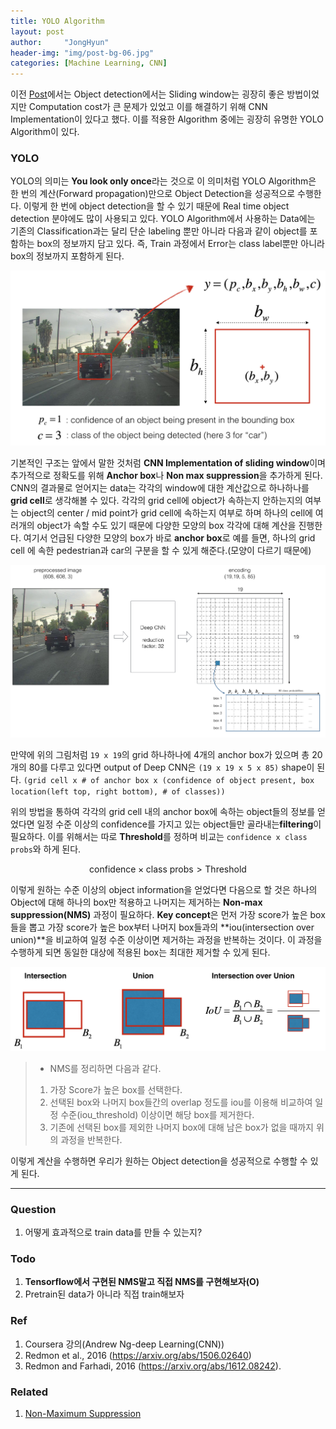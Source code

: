 ```yaml
---
title: YOLO Algorithm
layout: post
author:     "JongHyun"
header-img: "img/post-bg-06.jpg"
categories: [Machine Learning, CNN]
---
```

이전 [Post](/machinelearning/cnn/2018/05/08/object-detection/)에서는  Object detection에서는 Sliding window는 굉장히 좋은 방법이었지만 Computation cost가 큰 문제가 있었고 이를 해결하기 위해 CNN Implementation이 있다고 했다. 이를 적용한 Algorithm 중에는 굉장히 유명한 YOLO Algorithm이 있다.

### YOLO
YOLO의 의미는 **You look only once**라는 것으로 이 의미처럼 YOLO Algorithm은 한 번의 계산(Forward propagation)만으로 Object Detection을 성공적으로 수행한다.  이렇게 한 번에 object detection을 할 수 있기 때문에 Real time object detection 분야에도 많이 사용되고 있다. YOLO Algorithm에서 사용하는 Data에는 기존의 Classification과는 달리 단순 labeling 뿐만 아니라 다음과 같이 object를 포함하는 box의 정보까지 담고 있다. 즉, Train 과정에서 Error는 class label뿐만 아니라 box의 정보까지 포함하게 된다.

![Box labeling](/img/cnn/box_label.png)

기본적인 구조는 앞에서 말한 것처럼 **CNN Implementation of sliding window**이며 추가적으로 정확도를 위해 **Anchor box**나 **Non max suppression**을 추가하게 된다. CNN의 결과물로 얻어지는 data는 각각의 window에 대한 계산값으로 하나하나를 **grid cell**로 생각해볼 수 있다. 각각의 grid cell에 object가 속하는지 안하는지의 여부는 object의 center / mid point가 grid cell에 속하는지 여부로 하며 하나의 cell에 여러개의 object가 속할 수도 있기 때문에 다양한 모양의 box 각각에 대해 계산을 진행한다. 여기서 언급된 다양한 모양의 box가 바로 **anchor box**로 예를 들면, 하나의 grid cell 에 속한 pedestrian과 car의 구분을 할 수 있게 해준다.(모양이 다르기 때문에)

![Architecture](/img/cnn/architecture.png)

만약에 위의 그림처럼 `19 x 19`의 grid 하나하나에 4개의 anchor box가 있으며 총 20개의 80를 다루고 있다면 output of Deep CNN은 `(19 x 19 x 5 x 85)` shape이 된다. `(grid cell x # of anchor box x (confidence of object present, box location(left top, right bottom), # of classes)) `

위의 방법을 통하여 각각의 grid cell 내의 anchor box에 속하는 object들의 정보를 얻었다면 일정 수준 이상의 confidence를 가지고 있는 object들만 골라내는**filtering**이 필요하다. 이를 위해서는 따로 **Threshold**를 정하며 비교는 `confidence x class probs`와 하게 된다.

$$\text{confidence} \times \text{class probs} \gt \text{Threshold}$$

이렇게 원하는 수준 이상의 object information을 얻었다면 다음으로 할 것은 하나의 Object에 대해 하나의 box만 적용하고 나머지는 제거하는 **Non-max suppression(NMS)** 과정이 필요하다. **Key concept**은 먼저 가장 score가 높은 box들을 뽑고 가장 score가 높은 box부터 나머지 box들과의 **iou(intersection over union)**을 비교하여 일정 수준 이상이면 제거하는 과정을 반복하는 것이다. 이 과정을 수행하게 되면 동일한 대상에 적용된 box는 최대한 제거할 수 있게 된다.

![IOU](/img/cnn/iou.png)

> - NMS를 정리하면 다음과 같다.
> 1. 가장 Score가 높은 box를 선택한다.
> 2. 선택된 box와 나머지 box들간의 overlap 정도를 iou를 이용해 비교하여 일정 수준(iou_threshold) 이상이면 해당 box를 제거한다.
> 3. 기존에 선택된 box를 제외한 나머지 box에 대해 남은 box가 없을 때까지 위의 과정을 반복한다.

이렇게 계산을 수행하면 우리가 원하는 Object detection을 성공적으로 수행할 수 있게 된다.

-----

### Question
1. 어떻게 효과적으로 train data를 만들 수 있는지?  

### Todo
1. **Tensorflow에서 구현된 NMS말고 직접 NMS를 구현해보자(O)**
2. Pretrain된 data가 아니라 직접 train해보자

### Ref
1.  Coursera 강의(Andrew Ng-deep Learning(CNN))
2. Redmon et al., 2016 (https://arxiv.org/abs/1506.02640)
3. Redmon and Farhadi, 2016 (https://arxiv.org/abs/1612.08242).

### Related
1. [Non-Maximum Suppression](/machinelearning/cnn/2018/05/10/non-maximum-suppression/)
<!--stackedit_data:
eyJoaXN0b3J5IjpbMTI2NjczMjgxMywxNDg5NTA4NDEwLDg1OD
kxNDU1NCwtNTI3MjY1MTMsLTM2NjczMzg1LDEyNzQzNDE0ODks
MTE0MzYyMDQwNywxMDMxODA1NTk4XX0=
-->